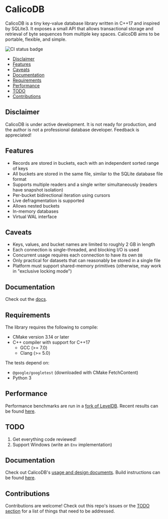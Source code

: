 # CalicoDB
CalicoDB is a tiny key-value database library written in C++17 and inspired by SQLite3.
It exposes a small API that allows transactional storage and retrieval of byte sequences from multiple key spaces.
CalicoDB aims to be portable, flexible, and simple.

![CI status badge](https://github.com/andy-byers/CalicoDB/actions/workflows/test.yml/badge.svg)

+ [Disclaimer](#disclaimer)
+ [Features](#features)
+ [Caveats](#caveats)
+ [Documentation](#documentation)
+ [Requirements](#requirements)
+ [Performance](#performance)
+ [TODO](#todo)
+ [Contributions](#contributions)

## Disclaimer
CalicoDB is under active development.
It is not ready for production, and the author is not a professional database developer.
Feedback is appreciated!

## Features
+ Records are stored in buckets, each with an independent sorted range of keys
+ All buckets are stored in the same file, similar to the SQLite database file format
+ Supports multiple readers and a single writer simultaneously (readers have snapshot isolation)
+ Per-bucket bidirectional iteration using cursors
+ Live defragmentation is supported
+ Allows nested buckets
+ In-memory databases
+ Virtual WAL interface

## Caveats
+ Keys, values, and bucket names are limited to roughly 2 GB in length
+ Each connection is single-threaded, and blocking I/O is used
+ Concurrent usage requires each connection to have its own `DB`
+ Only practical for datasets that can reasonably be stored in a single file 
+ Platform must support shared-memory primitives (otherwise, may work in "exclusive locking mode")

## Documentation
Check out the [docs](doc/doc.md).

## Requirements
The library requires the following to compile:
+ CMake version 3.14 or later
+ C++ compiler with support for C++17
  + GCC (>= 7.0)
  + Clang (>= 5.0)

The tests depend on:
+ `@google/googletest` (downloaded with CMake FetchContent)
+ Python 3

## Performance
Performance benchmarks are run in a [fork of LevelDB](https://github.com/andy-byers/leveldb/tree/db_bench_calicodb).
Recent results can be found [here](https://github.com/andy-byers/leveldb/blob/db_bench_calicodb/benchmarks/results.md).

## TODO
1. Get everything code reviewed!
2. Support Windows (write an `Env` implementation)

## Documentation
Check out CalicoDB's [usage and design documents](doc).
Build instructions can be found [here](doc/doc.md#build).

## Contributions
Contributions are welcome!
Check out this repo's issues or the [TODO section](#todo) for a list of things that need to be addressed.